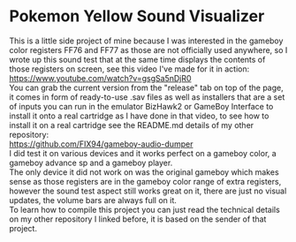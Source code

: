 # Pokemon Yellow Sound Visualizer
This is a little side project of mine because I was interested in the gameboy color registers FF76 and FF77 as those are not officially used anywhere, so I wrote up this sound test that at the same time displays the contents of those registers on screen, see this video I've made for it in action:  
https://www.youtube.com/watch?v=gsgSa5nDjR0  
You can grab the current version from the "release" tab on top of the page, it comes in form of ready-to-use .sav files as well as installers that are a set of inputs you can run in the emulator BizHawk2 or GameBoy Interface to install it onto a real cartridge as I have done in that video, to see how to install it on a real cartridge see the README.md details of my other repository:  
https://github.com/FIX94/gameboy-audio-dumper  
I did test it on various devices and it works perfect on a gameboy color, a gameboy advance sp and a gameboy player.  
The only device it did not work on was the original gameboy which makes sense as those registers are in the gameboy color range of extra registers, however the sound test aspect still works great on it, there are just no visual updates, the volume bars are always full on it.  
To learn how to compile this project you can just read the technical details on my other repository I linked before, it is based on the sender of that project.  
